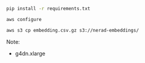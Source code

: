 ```bash
pip install -r requirements.txt
```


```bash
aws configure
```

```bash
aws s3 cp embedding.csv.gz s3://nerad-embeddings/
```

Note:
- g4dn.xlarge